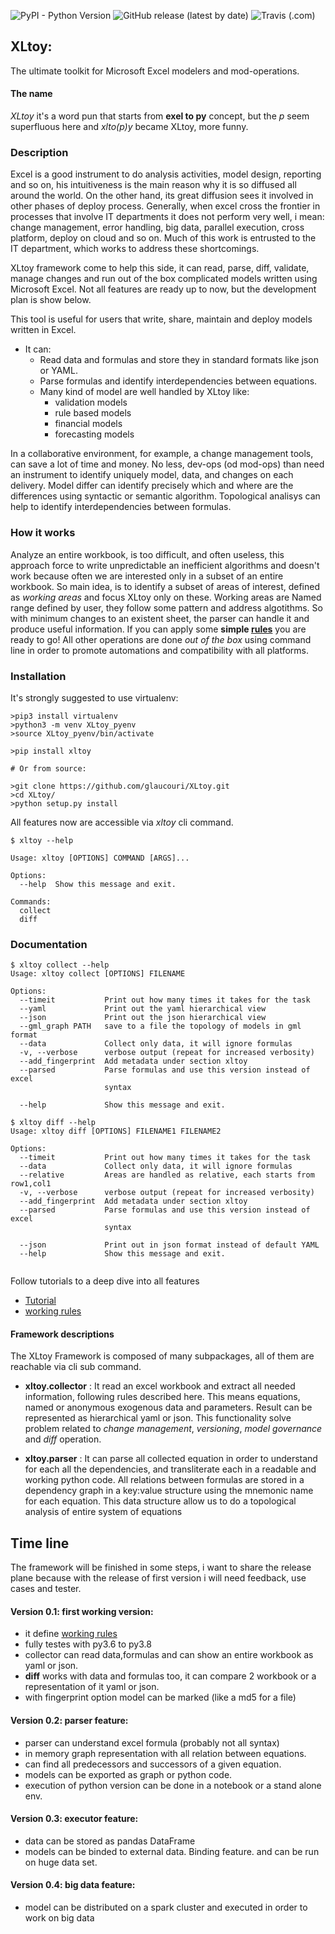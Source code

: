![PyPI - Python Version](https://img.shields.io/pypi/pyversions/xltoy)
![GitHub release (latest by date)](https://img.shields.io/github/v/release/glaucouri/xltoy)
![Travis (.com)](https://img.shields.io/travis/com/glaucouri/xltoy)


## XLtoy: 

The ultimate toolkit for Microsoft Excel modelers and mod-operations. 

#### The name

*XLtoy* it's a word pun that starts from **exel to py** concept, but the *p* seem superfluous here and *xlto(p)y* became 
XLtoy, more funny.

### Description

Excel is a good instrument to do analysis activities, model design, reporting and so on, his intuitiveness is the 
main reason why it is so diffused all around the world. On the other hand, its great diffusion sees it involved in other 
phases of deploy process. Generally, when excel cross the frontier in processes that involve IT departments it does not perform 
very well, i mean: change management, error handling, big data, parallel execution, cross platform, deploy on cloud and so on.
Much of this work is entrusted to the IT department, which works to address these shortcomings.

XLtoy framework come to help this side, it can read, parse, diff, validate, manage changes and run out of the box complicated 
models written using Microsoft Excel. Not all features are ready up to now, but the development plan is show below.

This tool is useful for users that write, share, maintain and deploy models written in Excel. 

- It can:
   - Read data and formulas and store they in standard formats like json or YAML.
   - Parse formulas and identify interdependencies between equations.
   - Many kind of model are well handled by XLtoy like:
       - validation models
       - rule based models
       - financial models   
       - forecasting models

In a collaborative environment, for example, a change management tools, can save a lot of time and money. 
No less, dev-ops (od mod-ops) than need an instrument to identify uniquely model, data, and changes on each delivery. 
Model differ can identify precisely which and where are the differences using syntactic or semantic algorithm.
Topological analisys can help to identify interdependencies between formulas.


### How it works
Analyze an entire workbook, is too difficult, and often useless, this approach force to write unpredictable an inefficient 
algorithms and doesn't work because often we are interested only in a subset of an entire workbook. So main idea, is to 
identify a subset of areas of interest, defined as *working areas* and focus XLtoy only on these.
Working areas are Named range defined by user,  they follow some pattern and address algotithms. So with minimum changes 
to an existent sheet, the parser can handle it and produce useful information. 
If you can apply some **simple [rules](https://raw.githubusercontent.com/glaucouri/xltoy/main/rules.md)**
you are ready to go!
All other operations are done *out of the box* using command line in order to promote automations and compatibility with 
all platforms.


### Installation
It's strongly suggested to use virtualenv:
```
>pip3 install virtualenv
>python3 -m venv XLtoy_pyenv
>source XLtoy_pyenv/bin/activate
```

```
>pip install xltoy

# Or from source:

>git clone https://github.com/glaucouri/XLtoy.git
>cd XLtoy/
>python setup.py install
```

All features now are accessible via *xltoy* cli command.

```
$ xltoy --help

Usage: xltoy [OPTIONS] COMMAND [ARGS]...

Options:
  --help  Show this message and exit.

Commands:
  collect
  diff

```
### Documentation

```
$ xltoy collect --help
Usage: xltoy collect [OPTIONS] FILENAME

Options:
  --timeit           Print out how many times it takes for the task
  --yaml             Print out the yaml hierarchical view
  --json             Print out the json hierarchical view
  --gml_graph PATH   save to a file the topology of models in gml format
  --data             Collect only data, it will ignore formulas
  -v, --verbose      verbose output (repeat for increased verbosity)
  --add_fingerprint  Add metadata under section xltoy
  --parsed           Parse formulas and use this version instead of excel
                     syntax

  --help             Show this message and exit.

$ xltoy diff --help
Usage: xltoy diff [OPTIONS] FILENAME1 FILENAME2

Options:
  --timeit           Print out how many times it takes for the task
  --data             Collect only data, it will ignore formulas
  --relative         Areas are handled as relative, each starts from row1,col1
  -v, --verbose      verbose output (repeat for increased verbosity)
  --add_fingerprint  Add metadata under section xltoy
  --parsed           Parse formulas and use this version instead of excel
                     syntax

  --json             Print out in json format instead of default YAML
  --help             Show this message and exit.
 
```
Follow tutorials to a deep dive into all features 

* [Tutorial](https://raw.githubusercontent.com/glaucouri/xltoy/main/tutorial.md)
* [working rules](https://raw.githubusercontent.com/glaucouri/xltoy/main/rules.md)




#### Framework descriptions

The XLtoy Framework is composed of many subpackages, all of them are reachable via cli sub command.

* **xltoy.collector** : It read an excel workbook and extract all needed information, following rules described here. 
This means equations, named or anonymous exogenous data and parameters. 
Result can be represented as hierarchical yaml or json. This functionality solve problem related 
to *change management*, *versioning*, *model governance* and *diff* operation.

* **xltoy.parser** : It can parse all collected equation in order to understand for each all the dependencies, 
and transliterate each in a readable and working python code.
All relations between formulas are stored in a dependency graph in a key:value structure 
using the mnemonic name for each equation. This data structure allow us to do a topological analysis of entire
system of equations

## Time line
The framework will be finished in some steps, i want to share the release plane because 
with the release of first version i will need feedback, use cases and tester.  

#### Version 0.1: first working version:
* it define [working rules](https://raw.githubusercontent.com/glaucouri/xltoy/main/rules.md)
* fully testes with py3.6 to py3.8
* collector can read data,formulas and can show an entire workbook as yaml or json.
* **diff** works with data and formulas too, it can compare 2 workbook or a representation of it yaml 
or json.
* with fingerprint option model can be marked (like a md5 for a file)

#### Version 0.2: parser feature:
* parser can understand excel formula (probably not all syntax)
* in memory graph representation with all relation between equations.
* can find all predecessors and successors of a given equation.
* models can be exported as graph or python code.
* execution of python version can be done in a notebook or a stand alone env.

#### Version 0.3: executor feature:
* data can be stored as pandas DataFrame
* models can be binded to external data. Binding feature. and can be run on huge data set.

#### Version 0.4: big data feature:
* model can be distributed on a spark cluster and executed in order to work on big data
